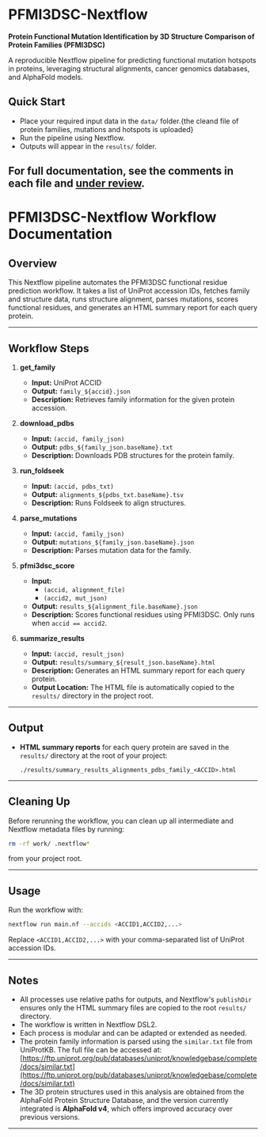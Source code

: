 # PFMI3DSC-Nextflow

**Protein Functional Mutation Identification by 3D Structure Comparison of Protein Families (PFMI3DSC)**

A reproducible Nextflow pipeline for predicting functional mutation hotspots in proteins, leveraging structural alignments, cancer genomics databases, and AlphaFold models.

## Quick Start

- Place your required input data in the `data/` folder.{the cleand file of protein families, mutations and hotspots is uploaded}
- Run the pipeline using Nextflow.
- Outputs will appear in the `results/` folder.

## For full documentation, see the comments in each file and [under review](#).

# PFMI3DSC-Nextflow Workflow Documentation

## Overview

This Nextflow pipeline automates the PFMI3DSC functional residue prediction workflow. It takes a list of UniProt accession IDs, fetches family and structure data, runs structure alignment, parses mutations, scores functional residues, and generates an HTML summary report for each query protein.

---

## Workflow Steps

1. **get_family**  
   - **Input:** UniProt ACCID  
   - **Output:** `family_${accid}.json`  
   - **Description:** Retrieves family information for the given protein accession.

2. **download_pdbs**  
   - **Input:** `(accid, family_json)`  
   - **Output:** `pdbs_${family_json.baseName}.txt`  
   - **Description:** Downloads PDB structures for the protein family.

3. **run_foldseek**  
   - **Input:** `(accid, pdbs_txt)`  
   - **Output:** `alignments_${pdbs_txt.baseName}.tsv`  
   - **Description:** Runs Foldseek to align structures.

4. **parse_mutations**  
   - **Input:** `(accid, family_json)`  
   - **Output:** `mutations_${family_json.baseName}.json`  
   - **Description:** Parses mutation data for the family.

5. **pfmi3dsc_score**  
   - **Input:**  
     - `(accid, alignment_file)`  
     - `(accid2, mut_json)`  
   - **Output:** `results_${alignment_file.baseName}.json`  
   - **Description:** Scores functional residues using PFMI3DSC. Only runs when `accid == accid2`.

6. **summarize_results**  
   - **Input:** `(accid, result_json)`  
   - **Output:** `results/summary_${result_json.baseName}.html`  
   - **Description:** Generates an HTML summary report for each query protein.  
   - **Output Location:** The HTML file is automatically copied to the `results/` directory in the project root.

---

## Output

- **HTML summary reports** for each query protein are saved in the `results/` directory at the root of your project:
  ```
  ./results/summary_results_alignments_pdbs_family_<ACCID>.html
  ```

---

## Cleaning Up

Before rerunning the workflow, you can clean up all intermediate and Nextflow metadata files by running:
```bash
rm -rf work/ .nextflow*
```
from your project root.

---

## Usage

Run the workflow with:
```bash
nextflow run main.nf --accids <ACCID1,ACCID2,...>
```
Replace `<ACCID1,ACCID2,...>` with your comma-separated list of UniProt accession IDs.

---

## Notes

- All processes use relative paths for outputs, and Nextflow's `publishDir` ensures only the HTML summary files are copied to the root `results/` directory.
- The workflow is written in Nextflow DSL2.
- Each process is modular and can be adapted or extended as needed.
- The protein family information is parsed using the `similar.txt` file from UniProtKB. The full file can be accessed at:  
  [https://ftp.uniprot.org/pub/databases/uniprot/knowledgebase/complete/docs/similar.txt](https://ftp.uniprot.org/pub/databases/uniprot/knowledgebase/complete/docs/similar.txt)
- The 3D protein structures used in this analysis are obtained from the AlphaFold Protein Structure Database, and the version currently integrated is **AlphaFold v4**, which offers improved accuracy over previous versions.

---
